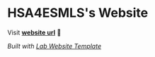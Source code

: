 
# HSA4ESMLS's Website

Visit **[website url](#)** 🚀

_Built with [Lab Website Template](https://greene-lab.gitbook.io/lab-website-template-docs)_

